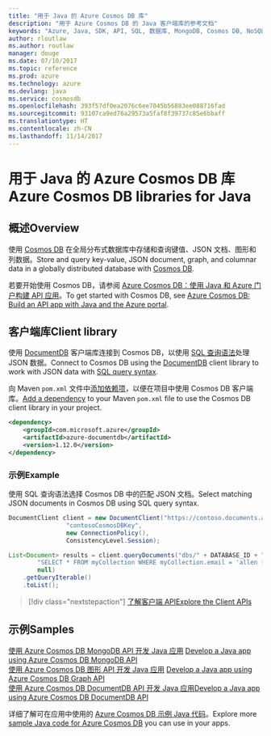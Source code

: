 ```yaml
---
title: "用于 Java 的 Azure Cosmos DB 库"
description: "用于 Azure Cosmos DB 的 Java 客户端库的参考文档"
keywords: "Azure, Java, SDK, API, SQL, 数据库, MongoDB, Cosmos DB, NoSQL, DocumentDB"
author: rloutlaw
ms.author: routlaw
manager: douge
ms.date: 07/10/2017
ms.topic: reference
ms.prod: azure
ms.technology: azure
ms.devlang: java
ms.service: cosmosdb
ms.openlocfilehash: 393f57df0ea2076c6ee7045b56883ee088716fad
ms.sourcegitcommit: 93107ca9ed76a29573a5faf8f39737c85e6bbaff
ms.translationtype: HT
ms.contentlocale: zh-CN
ms.lasthandoff: 11/14/2017
---
```

# <a name="azure-cosmos-db-libraries-for-java"></a><span data-ttu-id="80179-104">用于 Java 的 Azure Cosmos DB 库</span><span class="sxs-lookup"><span data-stu-id="80179-104">Azure Cosmos DB libraries for Java</span></span>

## <a name="overview"></a><span data-ttu-id="80179-105">概述</span><span class="sxs-lookup"><span data-stu-id="80179-105">Overview</span></span>

<span data-ttu-id="80179-106">使用 [Cosmos DB](/azure/cosmos-db/introduction) 在全局分布式数据库中存储和查询键值、JSON 文档、图形和列数据。</span><span class="sxs-lookup"><span data-stu-id="80179-106">Store and query key-value, JSON document, graph, and columnar data in a globally distributed database with [Cosmos DB](/azure/cosmos-db/introduction).</span></span>

<span data-ttu-id="80179-107">若要开始使用 Cosmos DB，请参阅 [Azure Cosmos DB：使用 Java 和 Azure 门户构建 API 应用](/azure/cosmos-db/create-documentdb-java)。</span><span class="sxs-lookup"><span data-stu-id="80179-107">To get started with Cosmos DB, see [Azure Cosmos DB: Build an API app with Java and the Azure portal](/azure/cosmos-db/create-documentdb-java).</span></span>

## <a name="client-library"></a><span data-ttu-id="80179-108">客户端库</span><span class="sxs-lookup"><span data-stu-id="80179-108">Client library</span></span>

<span data-ttu-id="80179-109">使用 [DocumentDB](/azure/cosmos-db/documentdb-introduction) 客户端库连接到 Cosmos DB，以使用 [SQL 查询语法](/azure/cosmos-db/documentdb-sql-query)处理 JSON 数据。</span><span class="sxs-lookup"><span data-stu-id="80179-109">Connect to Cosmos DB using the [DocumentDB](/azure/cosmos-db/documentdb-introduction) client library to work with JSON data with [SQL query syntax](/azure/cosmos-db/documentdb-sql-query).</span></span>

<span data-ttu-id="80179-110">向 Maven `pom.xml` 文件中[添加依赖项](https://maven.apache.org/guides/getting-started/index.html#How_do_I_use_external_dependencies)，以便在项目中使用 Cosmos DB 客户端库。</span><span class="sxs-lookup"><span data-stu-id="80179-110">[Add a dependency](https://maven.apache.org/guides/getting-started/index.html#How_do_I_use_external_dependencies) to your Maven `pom.xml` file to use the Cosmos DB client library in your project.</span></span>

```XML
<dependency>
    <groupId>com.microsoft.azure</groupId>
    <artifactId>azure-documentdb</artifactId>
    <version>1.12.0</version>
</dependency>
```

### <a name="example"></a><span data-ttu-id="80179-111">示例</span><span class="sxs-lookup"><span data-stu-id="80179-111">Example</span></span>

<span data-ttu-id="80179-112">使用 SQL 查询语法选择 Cosmos DB 中的匹配 JSON 文档。</span><span class="sxs-lookup"><span data-stu-id="80179-112">Select matching JSON documents in Cosmos DB using SQL query syntax.</span></span>

```java
DocumentClient client = new DocumentClient("https://contoso.documents.azure.com:443",
                "contosoCosmosDBKey", 
                new ConnectionPolicy(),
                ConsistencyLevel.Session);

List<Document> results = client.queryDocuments("dbs/" + DATABASE_ID + "/colls/" + COLLECTION_ID,
        "SELECT * FROM myCollection WHERE myCollection.email = 'allen [at] contoso.com'",
        null)
    .getQueryIterable()
    .toList();

```

> [!div class="nextstepaction"]
> [<span data-ttu-id="80179-113">了解客户端 API</span><span class="sxs-lookup"><span data-stu-id="80179-113">Explore the Client APIs</span></span>](/java/api/overview/azure/cosmosdb/clientlibrary)


## <a name="samples"></a><span data-ttu-id="80179-114">示例</span><span class="sxs-lookup"><span data-stu-id="80179-114">Samples</span></span>

<span data-ttu-id="80179-115">[使用 Azure Cosmos DB MongoDB API 开发 Java 应用][2] </span><span class="sxs-lookup"><span data-stu-id="80179-115">[Develop a Java app using Azure Cosmos DB MongoDB API][2] </span></span>  
<span data-ttu-id="80179-116">[使用 Azure Cosmos DB 图形 API 开发 Java 应用][3] </span><span class="sxs-lookup"><span data-stu-id="80179-116">[Develop a Java app using Azure Cosmos DB Graph API][3] </span></span>  
<span data-ttu-id="80179-117">[使用 Azure Cosmos DB DocumentDB API 开发 Java 应用][4]</span><span class="sxs-lookup"><span data-stu-id="80179-117">[Develop a Java app using Azure Cosmos DB DocumentDB API][4]</span></span>        

<span data-ttu-id="80179-118">详细了解可在应用中使用的 [Azure Cosmos DB 示例 Java 代码](https://azure.microsoft.com/resources/samples/?platform=java&term=cosmos)。</span><span class="sxs-lookup"><span data-stu-id="80179-118">Explore more [sample Java code for Azure Cosmos DB](https://azure.microsoft.com/resources/samples/?platform=java&term=cosmos) you can use in your apps.</span></span>

[2]: https://github.com/Azure-Samples/azure-cosmos-db-mongodb-java-getting-started
[3]: https://github.com/Azure-Samples/azure-cosmos-db-graph-java-getting-started
[4]: https://github.com/Azure-Samples/azure-cosmos-db-documentdb-java-getting-started